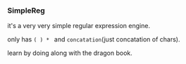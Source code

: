 ### SimpleReg

it's a very very simple regular expression engine.

only has `( ) * ` and `concatation`(just concatation of chars).

learn by doing along with the dragon book.
